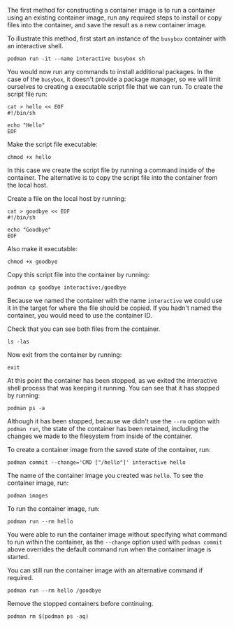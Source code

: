 The first method for constructing a container image is to run a container using an existing container image, run any required steps to install or copy files into the container, and save the result as a new container image.

To illustrate this method, first start an instance of the `busybox` container with an interactive shell.

```execute
podman run -it --name interactive busybox sh
```

You would now run any commands to install additional packages. In the case of the `busybox`, it doesn't provide a package manager, so we will limit ourselves to creating a executable script file that we can run. To create the script file run:

```execute
cat > hello << EOF
#!/bin/sh

echo "Hello"
EOF
```

Make the script file executable:

```execute
chmod +x hello
```

In this case we create the script file by running a command inside of the container. The alternative is to copy the script file into the container from the local host.

Create a file on the local host by running:

```execute-2
cat > goodbye << EOF
#!/bin/sh

echo "Goodbye"
EOF
```

Also make it executable:

```execute-2
chmod +x goodbye
```

Copy this script file into the container by running:

```execute-2
podman cp goodbye interactive:/goodbye
```

Because we named the container with the name `interactive` we could use it in the target for where the file should be copied. If you hadn't named the container, you would need to use the container ID.

Check that you can see both files from the container.

```execute
ls -las
```

Now exit from the container by running:

```execute
exit
```

At this point the container has been stopped, as we exited the interactive shell process that was keeping it running. You can see that it has stopped by running:

```execute
podman ps -a
```

Although it has been stopped, because we didn't use the `--rm` option with `podman run`, the state of the container has been retained, including the changes we made to the filesystem from inside of the container.

To create a container image from the saved state of the container, run:

```execute
podman commit --change='CMD ["/hello"]' interactive hello
```

The name of the container image you created was `hello`. To see the container image, run:

```execute
podman images
```

To run the container image, run:

```execute
podman run --rm hello
```

You were able to run the container image without specifying what command to run within the container, as the `--change` option used with `podman commit` above overrides the default command run when the container image is started.

You can still run the container image with an alternative command if required.

```execute
podman run --rm hello /goodbye
```

Remove the stopped containers before continuing.

```execute
podman rm $(podman ps -aq)
```
